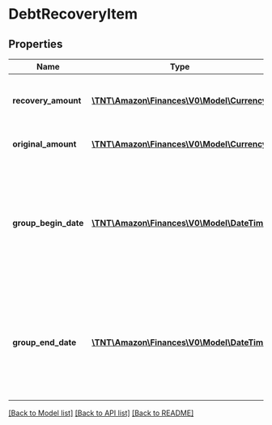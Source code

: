 # DebtRecoveryItem

## Properties
Name | Type | Description | Notes
------------ | ------------- | ------------- | -------------
**recovery_amount** | [**\TNT\Amazon\Finances\V0\Model\Currency**](Currency.md) | The amount applied for the recovery item. | [optional] 
**original_amount** | [**\TNT\Amazon\Finances\V0\Model\Currency**](Currency.md) | The original debt amount. | [optional] 
**group_begin_date** | [**\TNT\Amazon\Finances\V0\Model\\DateTime**](\DateTime.md) | The beginning date and time of the financial event group that contains the debt. In ISO 8601 date time format. | [optional] 
**group_end_date** | [**\TNT\Amazon\Finances\V0\Model\\DateTime**](\DateTime.md) | The ending date and time of the financial event group that contains the debt. In ISO 8601 date time format. | [optional] 

[[Back to Model list]](../README.md#documentation-for-models) [[Back to API list]](../README.md#documentation-for-api-endpoints) [[Back to README]](../README.md)


